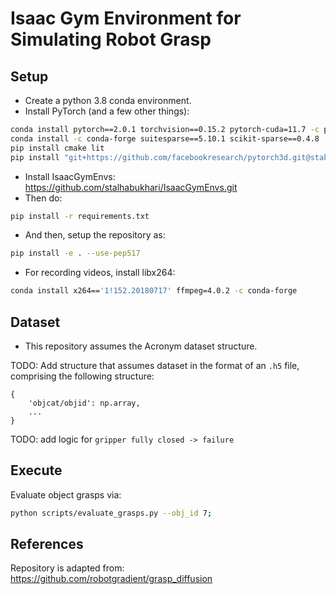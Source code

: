 # Isaac Gym Environment for Simulating Robot Grasp

## Setup

- Create a python 3.8 conda environment.
- Install PyTorch (and a few other things):
```sh
conda install pytorch==2.0.1 torchvision==0.15.2 pytorch-cuda=11.7 -c pytorch -c nvidia -y
conda install -c conda-forge suitesparse==5.10.1 scikit-sparse==0.4.8
pip install cmake lit
pip install "git+https://github.com/facebookresearch/pytorch3d.git@stable"
```
- Install IsaacGymEnvs: https://github.com/stalhabukhari/IsaacGymEnvs.git
- Then do:
```sh
pip install -r requirements.txt
```
- And then, setup the repository as:
```sh
pip install -e . --use-pep517
```
- For recording videos, install libx264:
```sh
conda install x264=='1!152.20180717' ffmpeg=4.0.2 -c conda-forge
```

## Dataset

- This repository assumes the Acronym dataset structure.

TODO: Add structure that assumes dataset in the format of an `.h5` file, comprising the following structure:

```
{
    'objcat/objid': np.array,
    ...
}
```

TODO: add logic for `gripper fully closed -> failure`

## Execute

Evaluate object grasps via:

```sh
python scripts/evaluate_grasps.py --obj_id 7;
```

## References

Repository is adapted from: https://github.com/robotgradient/grasp_diffusion
